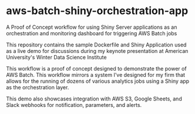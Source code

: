 # aws-batch-shiny-orchestration-app
A Proof of Concept workflow for using Shiny Server applications as an orchestration and monitoring dashboard for triggering AWS Batch jobs 


This repository contains the sample Dockerfile and Shiny Application used as a live demo for discussions during my keynote presentation at American University's Winter Data Science Institute

This workflow is a proof of concept designed to demonstrate the power of AWS Batch. This workflow mirrors a system I've designed for my firm that allows for the running of dozens of various analytics jobs using a Shiny app as the orchestration layer. 

This demo also showcases integration with AWS S3, Google Sheets, and Slack webhooks for notification, parameters, and alerts. 
